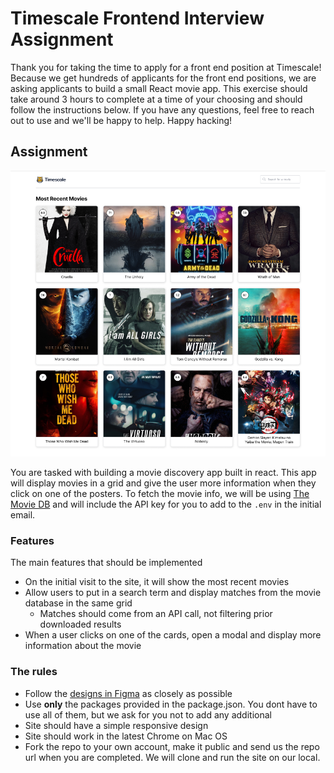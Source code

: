 # Timescale Frontend Interview Assignment

Thank you for taking the time to apply for a front end position at Timescale!
Because we get hundreds of applicants for the front end positions, we are asking
applicants to build a small React movie app. This exercise should take around
3 hours to complete at a time of your choosing and should follow the instructions
below. If you have any questions, feel free to reach out to use and we'll be happy
to help. Happy hacking!

## Assignment

![Screenshot](./src/assets/screenshot.png)

You are tasked with building a movie discovery app built in react. This app will
display movies in a grid and give the user more information when they click on
one of the posters. To fetch the movie info, we will be using [The Movie DB][movieDB]
and will include the API key for you to add to the `.env` in the initial email.

### Features

The main features that should be implemented
- On the initial visit to the site, it will show the most recent movies
- Allow users to put in a search term and display matches from the movie database in the same grid
  - Matches should come from an API call, not filtering prior downloaded results  
- When a user clicks on one of the cards, open a modal and display more information about the movie


### The rules

- Follow the [designs in Figma][figma] as closely as possible
- Use **only** the packages provided in the package.json. You dont have to use all of them, 
  but we ask for you not to add any additional
- Site should have a simple responsive design
- Site should work in the latest Chrome on Mac OS
- Fork the repo to your own account, make it public and send us the repo url when you are completed. We will
  clone and run the site on our local.


[movieDB]: https://developers.themoviedb.org/3/getting-started/introduction
[figma]: https://www.figma.com/file/KKkrDYSUAuRavpqRingRdZ/Movie-Grid?node-id=0%3A1
